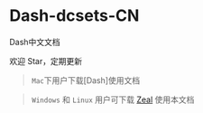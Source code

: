 # Dash-dcsets-CN
Dash中文文档

欢迎 Star，定期更新

> `Mac`下用户下载[Dash]使用文档

> `Windows` 和 `Linux` 用户可下载 [Zeal](http://zealdocs.org/) 使用本文档
